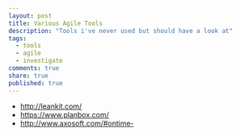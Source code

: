 ```yaml
---
layout: post
title: Various Agile Tools
description: "Tools i've never used but should have a look at"
tags: 
  - tools
  - agile
  - investigate
comments: true
share: true
published: true
---
```


 * <http://leankit.com/>
 * <https://www.planbox.com/>
 * <http://www.axosoft.com/#ontime->